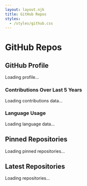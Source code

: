 ```yaml
---
layout: layout.njk
title: GitHub Repos
styles:
  - /styles/github.css
---
```


# GitHub Repos

## GitHub Profile

<div class="profile-card">
  <div id="profile-container">
    <div class="loading-spinner">Loading profile...</div>
  </div>
</div>

<div class="graphs">
  <div class="graph-container">
    <h3>Contributions Over Last 5 Years</h3>
    <canvas id="contributionsChart"></canvas>
    <div class="loading-spinner">Loading contributions data...</div>
  </div>
  <div class="graph-container language-container">
    <h3>Language Usage</h3>
    <canvas id="languagePieChart"></canvas>
    <div class="loading-spinner">Loading language data...</div>
  </div>
</div>

## Pinned Repositories

<div class="timeline pinned" id="pinned-repos-container">
  <div class="loading-spinner">Loading pinned repositories...</div>
</div>

## Latest Repositories

<div class="timeline latest" id="latest-repos-container">
  <div class="loading-spinner">Loading repositories...</div>
</div>

<!-- Add Loader -->
<div class="loader" id="loader" style="display: none;">Loading more repositories...</div>

<!-- Add space before footer -->
<div class="footer-spacer"></div>
<p>
<p>

<script>
  let repoData = [];
  let currentIndex = 0;
  const reposPerLoad = 6;
  let chartJSLoaded = false;

  // Load Chart.js from local file
  function loadChartJS() {
    return new Promise((resolve, reject) => {
      if (chartJSLoaded || typeof Chart !== 'undefined') {
        chartJSLoaded = true;
        resolve();
        return;
      }
      
      const script = document.createElement('script');
      script.src = '/scripts/chart.min.js';
      script.async = true;
      
      // Set a timeout for loading
      const timeout = setTimeout(() => {
        script.remove();
        reject(new Error('Chart.js loading timeout'));
      }, 5000); // 5 second timeout
      
      script.onload = () => {
        clearTimeout(timeout);
        // Double-check that Chart is actually available after script loads
        if (typeof Chart !== 'undefined') {
          chartJSLoaded = true;
          console.log('Chart.js loaded successfully from local file');
          resolve();
        } else {
          reject(new Error('Chart.js loaded but Chart object not available'));
        }
      };
      
      script.onerror = (error) => {
        clearTimeout(timeout);
        script.remove();
        console.error('Failed to load local Chart.js:', error);
        reject(error);
      };
      
      document.head.appendChild(script);
    });
  }

  // Fetch GitHub Profile
  async function fetchGithubProfile() {
    try {
      const response = await fetch('/.netlify/functions/github-profile');
      if (!response.ok) throw new Error('Failed to fetch profile');
      
      const data = await response.json();
      renderProfile(data);
    } catch (error) {
      console.error('Error fetching profile:', error);
      document.getElementById('profile-container').innerHTML = 
        '<div class="error-message">Failed to load GitHub profile. Please try again later.</div>';
    }
  }

  // Render GitHub Profile
  function renderProfile(data) {
    const profile = data.profile;
    // Target the existing .profile-card element directly instead of a separate container
    const profileCard = document.querySelector('.profile-card');
    
    profileCard.innerHTML = `
        <img src="${profile.avatar_url}" alt="${profile.name}'s avatar" class="profile-picture"/>
        <div class="profile-info">
          <h2>
            ${profile.name}
            <a href="https://github.com/${profile.login}" target="_blank" class="github-link" aria-label="Visit GitHub Profile">
              <svg xmlns="http://www.w3.org/2000/svg" width="24" height="24" fill="currentColor" class="github-icon" viewBox="0 0 24 24">
                <path d="M12,0.296C5.373,0.296,0,5.668,0,12.3c0,5.303,3.438,9.8,8.205,11.387c0.6,0.111,0.82-0.261,0.82-0.577c0-0.285-0.01-1.04-0.016-2.04c-3.338,0.725-4.042-1.61-4.042-1.61C4.422,18.07,3.633,17.7,3.633,17.7c-1.087-0.744,0.083-0.729,0.083-0.729c1.205,0.084,1.84,1.234,1.84,1.234c1.07,1.836,2.809,1.305,3.495,0.997c0.108-0.775,0.418-1.305,0.76-1.605c-2.665-0.3-5.466-1.334-5.466-5.93c0-1.31,0.469-2.38,1.235-3.22c-0.124-0.303-0.535-1.523,0.117-3.176c0,0,1.008-0.322,3.3,1.23c0.96-0.267,1.98-0.4,3-0.405c1.02,0.005,2.04,0.138,3,0.405c2.28-1.552,3.285-1.23,3.285-1.23c0.653,1.653,0.242,2.873,0.118,3.176c0.77,0.84,1.233,1.91,1.233,3.22c0,4.61-2.807,5.625-5.479,5.92c0.43,0.372,0.823,1.102,0.823,2.222c0,1.606-0.014,2.896-0.014,3.286c0,0.315,0.216,0.694,0.826,0.576C20.565,21.1,24,16.596,24,12.3C24,5.668,18.627,0.296,12,0.296z"/>
              </svg>
            </a>
          </h2>
          <p>${profile.bio || ''}</p>
          <p>Followers: ${profile.followers}</p>
          <p>Following: ${profile.following}</p>
          <p>Total Commits: ${data.totalCommits}</p>
        </div>
    `;
  }

  // Fetch Pinned Repos
  async function fetchPinnedRepos() {
    try {
      const response = await fetch('/.netlify/functions/github-pinned-repos');
      if (!response.ok) throw new Error('Failed to fetch pinned repos');
      
      const data = await response.json();
      renderPinnedRepos(data);
    } catch (error) {
      console.error('Error fetching pinned repos:', error);
      document.getElementById('pinned-repos-container').innerHTML = 
        '<div class="error-message">Failed to load pinned repositories. Please try again later.</div>';
    }
  }

  // Render Pinned Repos
  function renderPinnedRepos(repos) {
    const container = document.getElementById('pinned-repos-container');
    container.innerHTML = '';
    
    repos.forEach(repo => {
      const repoItem = document.createElement('div');
      repoItem.classList.add('timeline-item');
      
      repoItem.innerHTML = `
        <span class="timeline-date">Created: ${new Date(repo.created_at).toISOString().split('T')[0]}</span>
        <h3><a href="${repo.html_url}" target="_blank">${repo.name}</a></h3>
        <p>${repo.description || 'No description available.'}</p>
        <p class="star">${repo.stargazers_count}</p>
        <p class="fork">${repo.forks_count}</p>
        ${repo.pushed_at ? `<p class="active">Last Active: ${new Date(repo.pushed_at).toISOString().split('T')[0]}</p>` : ''}
      `;
      
      container.appendChild(repoItem);
    });
  }

  // Fetch Latest Repos
  async function fetchLatestRepos() {
    try {
      const response = await fetch('/.netlify/functions/github-latest-repos');
      if (!response.ok) throw new Error('Failed to fetch repos');
      
      repoData = await response.json();
      document.getElementById('latest-repos-container').innerHTML = '';
      loadRepos();
    } catch (error) {
      console.error('Error fetching latest repos:', error);
      document.getElementById('latest-repos-container').innerHTML = 
        '<div class="error-message">Failed to load repositories. Please try again later.</div>';
    }
  }

  // Load repos in batches
  function loadRepos() {
    const reposToLoad = repoData.slice(currentIndex, currentIndex + reposPerLoad);
    reposToLoad.forEach((repo, index) => {
      setTimeout(() => {
        const repoItem = document.createElement('div');
        repoItem.classList.add('timeline-item', 'fade-in'); 
    
        repoItem.innerHTML = `
          <span class="timeline-date">Created: ${new Date(repo.created_at).toISOString().split('T')[0]}</span>
          <h3><a href="${repo.html_url}" target="_blank">${repo.name}</a></h3>
          <p>${repo.description || 'No description available.'}</p>
          <p class="star">${repo.stargazers_count}</p>
          <p class="fork">${repo.forks_count}</p>
          ${repo.pushed_at ? `<p class="active">Last Active: ${new Date(repo.pushed_at).toISOString().split('T')[0]}</p>` : ''}
        `;
    
        document.getElementById('latest-repos-container').appendChild(repoItem);
      }, index * 100);
    });
    
    currentIndex += reposPerLoad;
  
    if (currentIndex >= repoData.length) {
      document.getElementById('loader').style.display = 'none';
      window.removeEventListener('scroll', handleScroll);
    } else {
      document.getElementById('loader').style.display = 'block';
    }
  }

  function handleScroll() {
    if (window.innerHeight + window.scrollY >= document.body.offsetHeight - 500) {
      if (currentIndex < repoData.length) {
        loadRepos();
      }
    }
  }

  // Fetch contributions data and render chart
  async function fetchContributionsData() {
    try {
      const response = await fetch('/.netlify/functions/github-contributions');
      if (!response.ok) throw new Error('Failed to fetch contributions');
      
      const contributionsData = await response.json();
      document.querySelector('.graph-container .loading-spinner').style.display = 'none';
      
      // Load Chart.js before rendering
      try {
        await loadChartJS();
        renderContributionsChart(contributionsData);
      } catch (chartError) {
        console.error('Error loading Chart.js for contributions:', chartError);
        // Show data in text format if charts fail
        showContributionsAsText(contributionsData);
      }
    } catch (error) {
      console.error('Error fetching contributions:', error);
      document.querySelector('.graph-container').innerHTML += 
        '<div class="error-message">Failed to load contributions data. Please try again later.</div>';
    }
  }

  // Render contributions chart
  function renderContributionsChart(contributionsData) {
    const ctxContributions = document.getElementById('contributionsChart').getContext('2d');
    const contributionsChart = new Chart(ctxContributions, {
      type: 'bar',
      data: {
        labels: contributionsData.labels,
        datasets: [{
          label: 'Commits',
          data: contributionsData.data,
          backgroundColor: 'rgba(54, 162, 235, 0.5)',
          borderColor: 'rgba(54, 162, 235, 1)',
          borderWidth: 1
        }]
      },
      options: {
        responsive: true,
        maintainAspectRatio: true,
        devicePixelRatio: 2,
        scales: {
          x: { 
            display: true, 
            title: { display: true, text: 'Year' } 
          },
          y: { 
            display: true,
            title: { display: true, text: 'Number of Commits' },
            beginAtZero: true
          }
        },
        plugins: {
          legend: {
            display: true,
            position: 'top'
          },
          tooltip: {
            enabled: true
          }
        }
      }
    });
  }

  // Fetch language stats and render chart
  async function fetchLanguageStats() {
    try {
      const response = await fetch('/.netlify/functions/github-language-stats');
      if (!response.ok) throw new Error('Failed to fetch language stats');
      
      const languageData = await response.json();
      document.querySelectorAll('.language-container .loading-spinner')[0].style.display = 'none';
      
      // Load Chart.js before rendering
      try {
        await loadChartJS();
        renderLanguagePieChart(languageData);
      } catch (chartError) {
        console.error('Error loading Chart.js for language stats:', chartError);
        // Show data in text format if charts fail
        showLanguageStatsAsText(languageData);
      }
    } catch (error) {
      console.error('Error fetching language stats:', error);
      document.querySelector('.language-container').innerHTML += 
        '<div class="error-message">Failed to load language data. Please try again later.</div>';
    }
  }

  // Render language pie chart
  function renderLanguagePieChart(languageData) {
    // Calculate total bytes
    const totalBytes = Object.values(languageData).reduce((a, b) => a + b, 0);
    
    // Calculate percentage for each language
    const languagePercentages = Object.fromEntries(
      Object.entries(languageData).map(([lang, bytes]) => [lang, ((bytes / totalBytes) * 100).toFixed(2)])
    );

    function getThemeTextColor() {
      return getComputedStyle(document.body).getPropertyValue('--text-color');
    }

    const ctxLanguages = document.getElementById('languagePieChart').getContext('2d');
    const languagePieChart = new Chart(ctxLanguages, {
      type: 'pie',
      data: {
        labels: Object.keys(languagePercentages),
        datasets: [{
          data: Object.values(languagePercentages),
          backgroundColor: [
            '#FF6384', '#36A2EB', '#FFCE56', '#4BC0C0',
            '#9966FF', '#FF9F40', '#E7E9ED', '#76A346'
          ],
        }]
      },
      options: {
        responsive: true,
        maintainAspectRatio: true,
        plugins: {
          legend: {
            position: 'bottom',
            labels: {
              boxWidth: 16,
              font: {
                size: 11
              },
              color: getThemeTextColor()
            }
          },
          tooltip: {
            callbacks: {
              label: function(context) {
                const label = context.label || '';
                const value = context.parsed || 0;
                return `${label}: ${value}%`;
              }
            }
          }
        }
      }
    });
  }

  // Fallback function to show contributions as text when charts fail
  function showContributionsAsText(contributionsData) {
    const container = document.querySelector('.graph-container');
    const fallbackHtml = `
      <div class="text-fallback">
        <p style="color: #666; font-style: italic; margin-bottom: 15px;">
          📊 Chart visualization unavailable. Here's the data:
        </p>
        <div style="display: grid; grid-template-columns: repeat(auto-fit, minmax(150px, 1fr)); gap: 10px;">
          ${contributionsData.labels.map((year, index) => `
            <div style="background: var(--card-bg, #f5f5f5); padding: 10px; border-radius: 5px; text-align: center;">
              <strong>${year}</strong><br>
              <span style="color: var(--accent-color, #0066cc);">${contributionsData.data[index]} commits</span>
            </div>
          `).join('')}
        </div>
      </div>
    `;
    container.innerHTML = '<h3>Contributions Over Last 5 Years</h3>' + fallbackHtml;
  }

  // Fallback function to show language stats as text when charts fail
  function showLanguageStatsAsText(languageData) {
    const container = document.querySelector('.language-container');
    const totalBytes = Object.values(languageData).reduce((a, b) => a + b, 0);
    
    const fallbackHtml = `
      <div class="text-fallback">
        <p style="color: #666; font-style: italic; margin-bottom: 15px;">
          📊 Chart visualization unavailable. Here's your language usage:
        </p>
        <div style="display: flex; flex-direction: column; gap: 8px;">
          ${Object.entries(languageData)
            .sort((a, b) => b[1] - a[1])
            .slice(0, 8)
            .map(([language, bytes]) => {
              const percentage = ((bytes / totalBytes) * 100).toFixed(1);
              return `
                <div style="display: flex; justify-content: space-between; align-items: center; padding: 8px; background: var(--card-bg, #f5f5f5); border-radius: 4px;">
                  <span><strong>${language}</strong></span>
                  <span style="color: var(--accent-color, #0066cc);">${percentage}%</span>
                </div>
              `;
            }).join('')}
        </div>
      </div>
    `;
    container.innerHTML = '<h3>Language Usage</h3>' + fallbackHtml;
  }

  // Initialize
  document.addEventListener('DOMContentLoaded', () => {
    fetchGithubProfile();
    fetchPinnedRepos();
    fetchLatestRepos();
    fetchContributionsData();
    fetchLanguageStats();
    
    window.addEventListener('scroll', handleScroll);
  });
</script>
